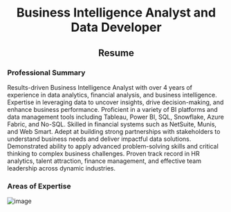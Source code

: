 # <center> Business Intelligence Analyst and Data Developer </center>

## <center> Resume </center>

### Professional Summary

Results-driven Business Intelligence Analyst with over 4 years of experience in data analytics, financial analysis, and business intelligence. Expertise in leveraging data to uncover insights, drive decision-making, and enhance business performance. Proficient in a variety of BI platforms and data management tools including Tableau, Power BI, SQL, Snowflake, Azure Fabric, and No-SQL. Skilled in financial systems such as NetSuite, Munis, and Web Smart. Adept at building strong partnerships with stakeholders to understand business needs and deliver impactful data solutions. Demonstrated ability to apply advanced problem-solving skills and critical thinking to complex business challenges. Proven track record in HR analytics, talent attraction, finance management, and effective team leadership across dynamic industries.


### Areas of Expertise
![image](https://github.com/borisyalcin/barisyalcin/assets/155834534/6c5a54dc-41bc-40ff-9f77-c2e40e5c9b94)
